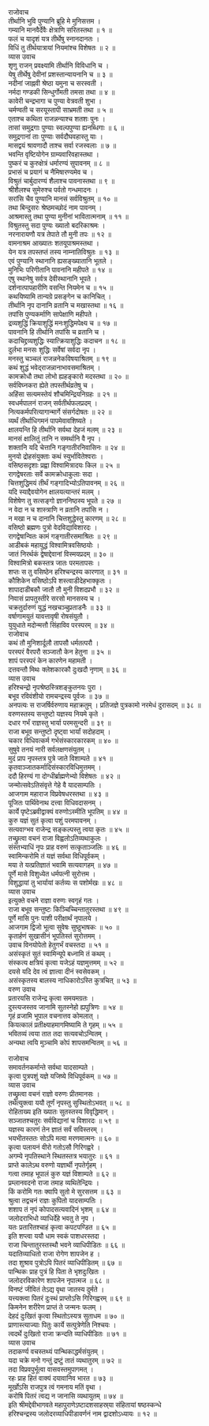 राजोवाच  
तीर्थानि भुवि पुण्यानि ब्रूहि मे मुनिसत्तम ।  
गम्यानि मानवैर्देवैः क्षेत्राणि सरितस्तथा ॥ १ ॥  
फलं च यादृशं यत्र तीर्थेषु स्नानदानतः ।  
विधिं तु तीर्थयात्रायां नियमांश्च विशेषतः ॥ २ ॥  
व्यास उवाच  
शृणु राजन् प्रवक्ष्यामि तीर्थानि विविधानि च ।  
येषु तीर्थेषु देवीनां प्रशस्तान्यायनानि च ॥ ३ ॥  
नदीनां जाह्नवी श्रेष्ठा यमुना च सरस्वती ।  
नर्मदा गण्डकी सिन्धुर्गोमती तमसा तथा ॥ ४ ॥  
कावेरी चन्द्रभागा च पुण्या वेत्रवती शुभा ।  
चर्मण्वती च सरयूस्तापी साभ्रमती तथा ॥ ५ ॥  
एताश्च कथिता राजन्नन्याश्च शतशः पुनः ।  
तासां समुद्रगाः पुण्याः स्वल्पपुण्या ह्यनब्धिगाः ॥ ६ ॥  
समुद्रगानां ताः पुण्याः सर्वदौघवहास्तु याः ।  
मासद्वयं श्रावणादौ ताश्च सर्वा रजस्वलाः ॥ ७ ॥  
भवन्ति वृष्टियोगेन ग्राम्यवारिवहास्तथा ।  
पुष्करं च कुरुक्षेत्रं धर्मारण्यं सुपावनम् ॥ ८ ॥  
प्रभासं च प्रयागं च नैमिषारण्यमेव च ।  
विश्रुतं चार्बुदारण्यं शैलाश्च पावनास्तथा ॥ ९ ॥  
श्रीशैलश्च सुमेरुश्च पर्वतो गन्धमादनः ।  
सरांसि चैव पुण्यानि मानसं सर्वविश्रुतम् ॥ १० ॥  
तथा बिन्दुसरः श्रेष्ठमच्छोदं नाम पावनम् ।  
आश्रमास्तु तथा पुण्या मुनीनां भावितात्मनाम् ॥ ११ ॥  
विश्रुतस्तु सदा पुण्यः ख्यातो बदरिकाश्रमः ।  
नरनारायणौ यत्र तेपाते तौ मुनी तपः ॥ १२ ॥  
वामनाश्रम आख्यातः शतयूपाश्रमस्तथा ।  
येन यत्र तपस्तप्तं तस्य नाम्नातिविश्रुतः ॥ १३ ॥  
एवं पुण्यानि स्थानानि ह्यसङ्ख्यातानि भूतले ।  
मुनिभिः परिगीतानि पावनानि महीपते ॥ १४ ॥  
एषु स्थानेषु सर्वत्र देवीस्थानानि भूपते ।  
दर्शनात्पापहारीणि वसन्ति नियमेन च ॥ १५ ॥  
कथयिष्यामि तान्यग्रे प्रसङ्गेन च कानिचित् ।  
तीर्थानि नृप दानानि व्रतानि च मखास्तथा ॥ १६ ॥  
तपांसि पुण्यकर्माणि सापेक्षाणि महीपते ।  
द्रव्यशुद्धिं क्रियाशुद्धिं मनःशुद्धिमपेक्ष्य च ॥ १७ ॥  
पावनानि हि तीर्थानि तपांसि च व्रतानि च ।  
कदाचिद्द्रव्यशुद्धिः स्यात्क्रियाशुद्धिः कदाचन ॥ १८ ॥  
दुर्लभा मनसः शुद्धिः सर्वेषां सर्वदा नृप ।  
मनस्तु चञ्चलं राजन्ननेकविषयाश्रितम् ॥ १९ ॥  
कथं शुद्धं भवेद्‌राजन्नानाभावसमाश्रितम् ।  
कामक्रोधौ तथा लोभो ह्यहङ्कारो मदस्तथा ॥ २० ॥  
सर्वविघ्नकरा ह्येते तपस्तीर्थव्रतेषु च ।  
अहिंसा सत्यमस्तेयं शौचमिन्द्रियनिग्रहः ॥ २१ ॥  
स्वधर्मपालनं राजन् सर्वतीर्थफलप्रदम् ।  
नित्यकर्मपरित्यागान्मार्गे संसर्गदोषतः ॥ २२ ॥  
व्यर्थं तीर्थाधिगमनं पापमेवावशिष्यते ।  
क्षालयन्ति हि तीर्थानि सर्वथा देहजं मलम् ॥ २३ ॥  
मानसं क्षालितुं तानि न समर्थानि वै नृप ।  
शक्तानि यदि चेत्तानि गङ्गातीरनिवासिनः ॥ २४ ॥  
मुनयो द्रोहसंयुक्ताः कथं स्युर्भावितेश्वराः ।  
वसिष्ठसदृशाः प्रह्वा विश्वामित्रादयः किल ॥ २५ ॥  
रागद्वेषरताः सर्वे कामक्रोधाकुलाः सदा ।  
चित्तशुद्धिमयं तीर्थं गङ्गादिभ्योऽतिपावनम् ॥ २६ ॥  
यदि स्याद्दैवयोगेन क्षालयत्यान्तरं मलम् ।  
विशेषेण तु सत्सङ्गो ज्ञाननिष्ठस्य भूपते ॥ २७ ॥  
न वेदा न च शास्त्राणि न व्रतानि तपांसि न ।  
न मखा न च दानानि चित्तशुद्धेस्तु कारणम् ॥ २८ ॥  
वसिष्ठो ब्रह्मणः पुत्रो वेदविद्याविशारदः ।  
रागद्वेषान्वितः कामं गङ्गातीरसमाश्रितः ॥ २९ ॥  
आडीबकं महायुद्धं विश्वामित्रवसिष्ठयोः ।  
जातं निरर्थकं द्वेषाद्देवानां विस्मयप्रदम् ॥ ३० ॥  
विश्वामित्रो बकस्तत्र जातः परमतापसः ।  
शप्तः स तु वसिष्ठेन हरिश्चन्द्रस्य कारणात् ॥ ३१ ॥  
कौशिकेन वसिष्ठोऽपि शस्त्वाडीदेहभाक्कृतः ।  
शापादाडीबकौ जातौ तौ मुनी विशदप्रभौ ॥ ३२ ॥  
निवासं प्रापतुस्तीरे सरसो मानसस्य च ।  
चक्रतुर्दारुणं युद्धं नखचञ्चुप्रताडनैः ॥ ३३ ॥  
वर्षाणामयुतं यावत्तावृषी रोषसंयुतौ ।  
युयुधाते मदोन्मत्तौ सिंहाविव परस्परम् ॥ ३४ ॥  
राजोवाच  
कथं तौ मुनिशार्दूलौ तापसौ धर्मतत्परौ ।  
परस्परं वैरपरौ सञ्जातौ केन हेतुना ॥ ३५ ॥  
शापं परस्परं केन कारणेन महामती ।  
दत्तवन्तौ मिथः क्लेशकारकौ दुःखदौ नृणाम् ॥ ३६ ॥  
व्यास उवाच  
हरिश्चन्द्रो नृपश्रेष्ठस्त्रिशङ्कुतनयः पुरा ।  
बभूव रविवंशीयो रामचन्द्रस्य पूर्वजः ॥ ३७ ॥  
अनपत्यः स राजर्षिर्वरुणाय महाक्रतुम् ।
प्रतिजज्ञे पुत्रकामो नरमेधं दुरासदम् ॥ ३८ ॥  
वरुणस्तस्य सन्तुष्टो यज्ञस्य नियमे कृते ।  
दधार गर्भं राज्ञस्तु भार्या परमसुन्दरी ॥ ३९ ॥  
राजा बभूव सन्तुष्टो दृष्ट्वा भार्यां सदोहदाम् ।  
चकार विधिवत्कर्म गर्भसंस्कारकारकम् ॥ ४० ॥  
सुषुवे तनयं नारी सर्वलक्षणसंयुतम् ।  
मुदं प्राप नृपस्तत्र पुत्रे जाते विशाम्पते ॥ ४१ ॥  
कृतवाञ्जातकर्मादिसंस्कारविधिमुत्तमम् ।  
ददौ हिरण्यं गा दोग्धीर्ब्राह्मणेभ्यो विशेषतः ॥ ४२ ॥  
जन्मोत्सवेऽतिसंवृत्ते गेहे वै यादसाम्पतिः ।  
आजगाम महाराज विप्रवेषधरस्तथा ॥ ४३ ॥  
पूजितः पार्थिवेनाथ दत्त्वा विधिवदासनम् ।  
कार्ये पृष्टेऽब्रवीद्वाक्यं वरुणोऽस्मीति भूपतिम् ॥ ४४ ॥  
कुरु यज्ञं सुतं कृत्वा पशुं परमपावनम् ।  
सत्यवाग्भव राजेन्द्र सङ्कल्पस्तु त्वया कृतः ॥ ४५ ॥  
तच्छ्रुत्वा वचनं राजा विह्वलोऽतिव्यथाकुलः ।  
संस्तभ्याधिं नृपः प्राह वरुणं सत्कृताञ्जलिः ॥ ४६ ॥  
स्वामिन्करोमि तं यज्ञं सर्वथा विधिपूर्वकम् ।  
मया ते यत्प्रतिज्ञातं भवामि सत्यवागहम् ॥ ४७ ॥  
पूर्णे मासे विशुध्येत धर्मपत्नी सुरोत्तम ।  
विशुद्धायां तु भार्यायां कर्तव्यः स पशोर्मखः ॥ ४८ ॥  
व्यास उवाच  
इत्युक्ते वचने राज्ञा वरुणः स्वगृहं गतः ।  
राजा बभूव सन्तुष्टः किञ्चिच्चिन्तातुरस्तथा ॥ ४९ ॥  
पूर्णे मासि पुनः पाशी परीक्षार्थं नृपालये ।  
आजगाम द्विजो भूत्वा सुवेषः सुष्ठुभाषकः ॥ ५० ॥  
कृतार्हणं सुखासीनं भूपतिस्तं सुरोत्तमम् ।  
उवाच विनयोपेतो हेतुगर्भं वचस्तदा ॥ ५१ ॥  
असंस्कृतं सुतं स्वामिन्यूपे बध्नामि तं कथम् ।  
संस्कत्य क्षत्रियं कृत्वा यजेऽहं यज्ञमुत्तमम् ॥ ५२ ॥  
दयसे यदि देव त्वं ज्ञात्वा दीनं स्वसेवकम् ।  
असंस्कृतस्य बालस्य नाधिकारोऽस्ति कुत्रचित् ॥ ५३ ॥  
वरुण उवाच  
प्रतारयसि राजेन्द्र कृत्वा समयमग्रतः ।  
दुस्त्यजस्तव जानामि सुतस्नेहो ह्यपुत्रिणः ॥ ५४ ॥  
गृहं व्रजामि भूपाल वचनात्तव कोमलात् ।  
कियत्कालं प्रतीक्ष्याहमागमिष्यामि ते गृहम् ॥ ५५ ॥  
भवितव्यं त्वया तात तदा सत्यवचोऽन्वितम् ।  
अन्यथा त्वयि मुञ्चामि कोपं शापसमन्वितम् ॥ ५६ ॥  
  
राजोवाच  
समावर्तनकर्मान्ते सर्वथा यादसाम्पते ।  
कृत्वा पुत्रपशुं यज्ञे यजिष्ये विधिपूर्वकम् ॥ ५७ ॥  
व्यास उवाच  
तच्छ्रुत्वा वचनं राज्ञो वरुणः प्रीतमानसः ।  
तथेत्युक्त्वा ययौ तूर्णं नृपस्तु सुस्थितोऽभवत् ॥ ५८ ॥  
रोहिताख्य इति ख्यातः सुतस्तस्य विवृद्धिमान् ।  
सञ्जातश्चतुरः सर्वविद्यानां च विशारदः ॥ ५९ ॥  
यज्ञस्य कारणं तेन ज्ञातं सर्वं सविस्तरम् ।  
भयभीतस्ततः सोऽपि मत्वा मरणमात्मनः ॥ ६० ॥  
कृत्वा पलायनं वीरो गतोऽसौ गिरिगह्वरे ।  
अगम्ये नृपतिस्थाने स्थितस्तत्र भयातुरः ॥ ६१ ॥  
प्राप्ते कालेऽथ वरुणो यज्ञार्थी नृपतेर्गृहम् ।  
गत्वा तमाह भूपालं कुरु यज्ञं विशाम्पते ॥ ६२ ॥  
प्रम्लानवदनो राजा तमाह व्यथितेन्द्रियः ।  
किं करोमि गतः क्वापि सुतो मे सुरसत्तम ॥ ६३ ॥  
श्रुत्वा तद्वचनं राज्ञः कुपितो यादसाम्पतिः ।  
शशाप तं नृपं कोपादसत्यवादिनं भृशम् ॥ ६४ ॥  
जलोदराभिधो व्याधिर्देहे भवतु ते नृप ।  
यतः प्रतारितश्चाहं कृत्वा कपटपण्डित ॥ ६५ ॥  
इति शप्त्वा ययौ धाम स्वकं पाशधरस्तदा ।  
राजा चिन्तातुरस्तस्थौ भवने व्याधिपीडितः ॥ ६६ ॥  
यदातिव्याधितो राजा रोगेण शापजेन ह ।  
तदा शुश्राव पुत्रोऽपि पितरं व्याधिपीडितम् ॥ ६७ ॥  
पान्थिकः प्राह पुत्रं हि पिता ते भृशदुःखितः ।  
जलोदरविकारेण शापजेन नृपात्मज ॥ ६८ ॥  
विनष्टं जीवितं तेऽद्य वृथा जातस्य दुर्मते ।  
यत्त्यक्त्वा पितरं दुःस्थं प्राप्तोऽसि गिरिगह्वरम् ॥ ६९ ॥  
किमनेन शरीरेण प्राप्तं ते जन्मनः फलम् ।  
देहदं दुःखितं कृत्वा स्थितोऽस्यत्र सुताधम ॥ ७० ॥  
प्राणास्त्याज्याः पितुः कार्ये सत्पुत्रेणेति निश्चयः ।  
त्वदर्थे दुःखितो राजा क्रन्दति व्याधिपीडितः ॥ ७१ ॥  
व्यास उवाच  
तदाकर्ण्य वचस्तथ्यं पान्थिकाद्धर्मसंयुतम् ।  
यदा चक्रे मनो गन्तुं द्रष्टुं तातं व्यथातुरम् ॥ ७२ ॥  
तदा विप्रवपुर्भूत्वा वासवस्तमुपागमत् ।  
रहः प्राह हितं वाक्यं दयावानिव भारत ॥ ७३ ॥  
मूर्खोऽसि राजपुत्र त्वं गमनाय मतिं वृथा ।  
करोषि पितरं त्वद्य न जानासि व्यथायुतम् ॥ ७४ ॥  
इति श्रीमद्देवीभागवते महापुराणेऽष्टादशसाहस्र्या संहितायां षष्ठस्कन्धे  
हरिश्चन्द्रस्य जलोदरव्याधिपीडावर्णनं नाम द्वादशोऽध्यायः ॥ १२ ॥
